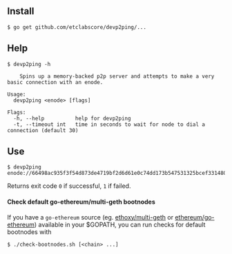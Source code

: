 ## Install
```
$ go get github.com/etclabscore/devp2ping/...
```

## Help

```
$ devp2ping -h

    Spins up a memory-backed p2p server and attempts to make a very basic connection with an enode.

Usage:
  devp2ping <enode> [flags]

Flags:
  -h, --help          help for devp2ping
  -t, --timeout int   time in seconds to wait for node to dial a connection (default 30)
```

## Use

```
$ devp2ping enode://66498ac935f3f54d873de4719bf2d6d61e0c74dd173b547531325bcef331480f9bedece91099810971c8567eeb1ae9f6954b013c47c6dc51355bbbbae65a8c16@54.148.165.1:30303
```

Returns exit code `0` if successful, `1` if failed.

#### Check default go-ethereum/multi-geth bootnodes

If you have a `go-ethereum` source (eg. [ethoxy/multi-geth](https://github.com/ethoxy/multi-geth) or [ethereum/go-ethereum](https://github.com/ethereum/go-ethereum)) available in your $GOPATH, you can run checks for default bootnodes with

```
$ ./check-bootnodes.sh [<chain> ...]
```

